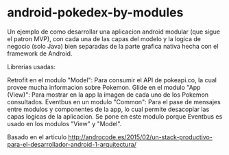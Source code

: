 # android-pokedex-by-modules

Un ejemplo de como desarrollar una aplicacion android modular (que sigue el patron MVP), con cada una de las capas del modelo y la logica de negocio (solo Java) bien separadas de la parte grafica nativa hecha con el framework de Android.

Librerias usadas:

Retrofit en el modulo "Model": Para consumir el API de pokeapi.co, la cual provee mucha informacion sobre Pokemon.
Glide en el modulo "App (View)": Para mostrar en la app la imagen de cada uno de los Pokemon consultados.
Eventbus en un modulo "Common": Para el pase de mensajes entre modulos y componentes de la app, lo cual permite desacoplar las capas logicas de la aplicacion. Se pone en este modulo porque Eventbus es usado en los modulos "View" y "Model".

Basado en el articulo http://androcode.es/2015/02/un-stack-productivo-para-el-desarrollador-android-1-arquitectura/
